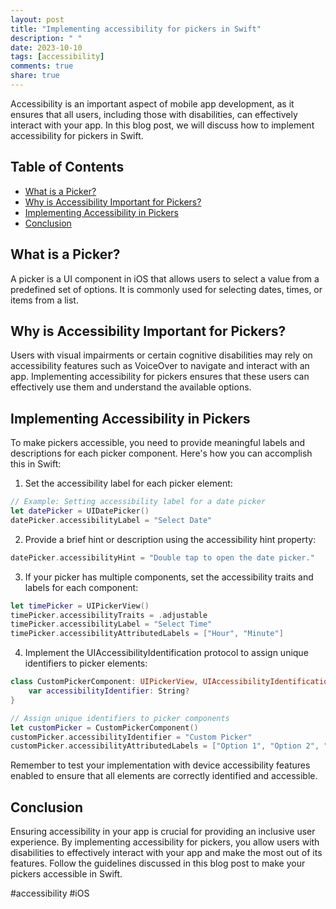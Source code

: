 ```yaml
---
layout: post
title: "Implementing accessibility for pickers in Swift"
description: " "
date: 2023-10-10
tags: [accessibility]
comments: true
share: true
---
```


Accessibility is an important aspect of mobile app development, as it ensures that all users, including those with disabilities, can effectively interact with your app. In this blog post, we will discuss how to implement accessibility for pickers in Swift.

## Table of Contents
- [What is a Picker?](#what-is-a-picker)
- [Why is Accessibility Important for Pickers?](#why-is-accessibility-important-for-pickers)
- [Implementing Accessibility in Pickers](#implementing-accessibility-in-pickers)
- [Conclusion](#conclusion)

## What is a Picker?
A picker is a UI component in iOS that allows users to select a value from a predefined set of options. It is commonly used for selecting dates, times, or items from a list.

## Why is Accessibility Important for Pickers?
Users with visual impairments or certain cognitive disabilities may rely on accessibility features such as VoiceOver to navigate and interact with an app. Implementing accessibility for pickers ensures that these users can effectively use them and understand the available options.

## Implementing Accessibility in Pickers
To make pickers accessible, you need to provide meaningful labels and descriptions for each picker component. Here's how you can accomplish this in Swift:

1. Set the accessibility label for each picker element:
```swift
// Example: Setting accessibility label for a date picker
let datePicker = UIDatePicker()
datePicker.accessibilityLabel = "Select Date"
```

2. Provide a brief hint or description using the accessibility hint property:
```swift
datePicker.accessibilityHint = "Double tap to open the date picker."
```

3. If your picker has multiple components, set the accessibility traits and labels for each component:
```swift
let timePicker = UIPickerView()
timePicker.accessibilityTraits = .adjustable
timePicker.accessibilityLabel = "Select Time"
timePicker.accessibilityAttributedLabels = ["Hour", "Minute"]
```

4. Implement the UIAccessibilityIdentification protocol to assign unique identifiers to picker elements:
```swift
class CustomPickerComponent: UIPickerView, UIAccessibilityIdentification {
    var accessibilityIdentifier: String?
}

// Assign unique identifiers to picker components
let customPicker = CustomPickerComponent()
customPicker.accessibilityIdentifier = "Custom Picker"
customPicker.accessibilityAttributedLabels = ["Option 1", "Option 2", "Option 3"]
```

Remember to test your implementation with device accessibility features enabled to ensure that all elements are correctly identified and accessible.

## Conclusion
Ensuring accessibility in your app is crucial for providing an inclusive user experience. By implementing accessibility for pickers, you allow users with disabilities to effectively interact with your app and make the most out of its features. Follow the guidelines discussed in this blog post to make your pickers accessible in Swift.

#accessibility #iOS